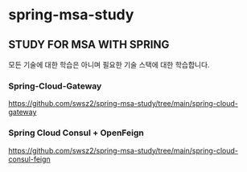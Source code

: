 # spring-msa-study
## STUDY FOR MSA WITH SPRING
모든 기술에 대한 학습은 아니며 필요한 기술 스택에 대한 학습합니다.
### Spring-Cloud-Gateway
https://github.com/swsz2/spring-msa-study/tree/main/spring-cloud-gateway

### Spring Cloud Consul + OpenFeign
https://github.com/swsz2/spring-msa-study/tree/main/spring-cloud-consul-feign
